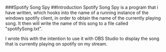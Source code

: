 ###Spotify Song Spy
##Introduction
Spotify Song Spy is a program that i have written, which hooks into the name of a running instance of the windows spotify client, in order to obtain the name of the currently playing song. It then will write the name of this song to a file called "spotifySong.txt".

I wrote this with the intention to use it with OBS Studio to display the song that is currently playing on spotify on my stream.
